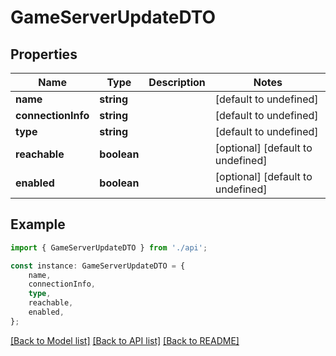 # GameServerUpdateDTO


## Properties

Name | Type | Description | Notes
------------ | ------------- | ------------- | -------------
**name** | **string** |  | [default to undefined]
**connectionInfo** | **string** |  | [default to undefined]
**type** | **string** |  | [default to undefined]
**reachable** | **boolean** |  | [optional] [default to undefined]
**enabled** | **boolean** |  | [optional] [default to undefined]

## Example

```typescript
import { GameServerUpdateDTO } from './api';

const instance: GameServerUpdateDTO = {
    name,
    connectionInfo,
    type,
    reachable,
    enabled,
};
```

[[Back to Model list]](../README.md#documentation-for-models) [[Back to API list]](../README.md#documentation-for-api-endpoints) [[Back to README]](../README.md)
